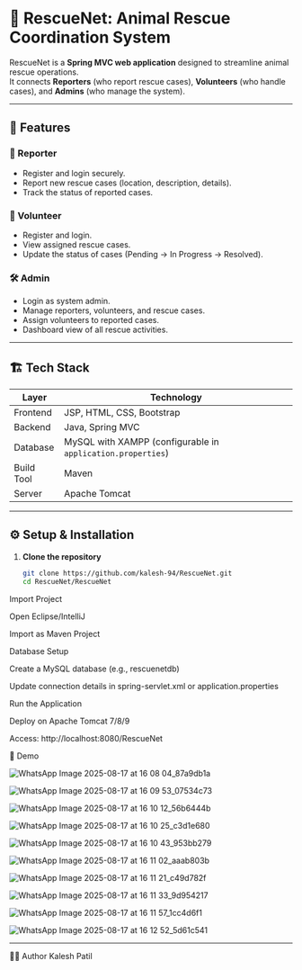 # 🐾 RescueNet: Animal Rescue Coordination System

RescueNet is a **Spring MVC web application** designed to streamline animal rescue operations.  
It connects **Reporters** (who report rescue cases), **Volunteers** (who handle cases), and **Admins** (who manage the system).  

---

## 🚀 Features

### 👤 Reporter
- Register and login securely.
- Report new rescue cases (location, description, details).
- Track the status of reported cases.

### 🤝 Volunteer
- Register and login.
- View assigned rescue cases.
- Update the status of cases (Pending → In Progress → Resolved).

### 🛠️ Admin
- Login as system admin.
- Manage reporters, volunteers, and rescue cases.
- Assign volunteers to reported cases.
- Dashboard view of all rescue activities.

---

## 🏗️ Tech Stack

| Layer         | Technology               |
|---------------|--------------------------|
| Frontend      | JSP, HTML, CSS, Bootstrap |
| Backend       | Java, Spring MVC          |
| Database      | MySQL with XAMPP (configurable in `application.properties`) |
| Build Tool    | Maven                     |
| Server        | Apache Tomcat             |

---

## ⚙️ Setup & Installation

1. **Clone the repository**
   ```bash
   git clone https://github.com/kalesh-94/RescueNet.git
   cd RescueNet/RescueNet
Import Project

Open Eclipse/IntelliJ

Import as Maven Project

Database Setup

Create a MySQL database (e.g., rescuenetdb)

Update connection details in spring-servlet.xml or application.properties

Run the Application

Deploy on Apache Tomcat 7/8/9

Access: http://localhost:8080/RescueNet


🎥 Demo

![WhatsApp Image 2025-08-17 at 16 08 04_87a9db1a](https://github.com/user-attachments/assets/85e41837-9652-4126-91e8-98a47e9c6c26)

![WhatsApp Image 2025-08-17 at 16 09 53_07534c73](https://github.com/user-attachments/assets/39145f8b-ed6d-423d-bda0-f7e8622dce51)

![WhatsApp Image 2025-08-17 at 16 10 12_56b6444b](https://github.com/user-attachments/assets/1f49fc90-d5e3-4856-b735-31a3f470546d)

![WhatsApp Image 2025-08-17 at 16 10 25_c3d1e680](https://github.com/user-attachments/assets/f2c774c6-04b9-48c4-8606-a6e2ebd1a263)

![WhatsApp Image 2025-08-17 at 16 10 43_953bb279](https://github.com/user-attachments/assets/002532de-dcc0-459b-9264-49d0daef896f)


![WhatsApp Image 2025-08-17 at 16 11 02_aaab803b](https://github.com/user-attachments/assets/454a31e1-fdb3-4768-a119-e914c79427b1)

![WhatsApp Image 2025-08-17 at 16 11 21_c49d782f](https://github.com/user-attachments/assets/7bbe36aa-1b31-436f-9923-6521f328a052)

![WhatsApp Image 2025-08-17 at 16 11 33_9d954217](https://github.com/user-attachments/assets/5671ed01-dab3-43bf-925b-21df9ed03e7e)


![WhatsApp Image 2025-08-17 at 16 11 57_1cc4d6f1](https://github.com/user-attachments/assets/35812465-08d9-4823-9bea-83c77a2a1bc3)

![WhatsApp Image 2025-08-17 at 16 12 52_5d61c541](https://github.com/user-attachments/assets/fd06d29b-f83f-4697-9fe9-462ff815ae84)



----------



🧑‍💻 Author
Kalesh Patil

